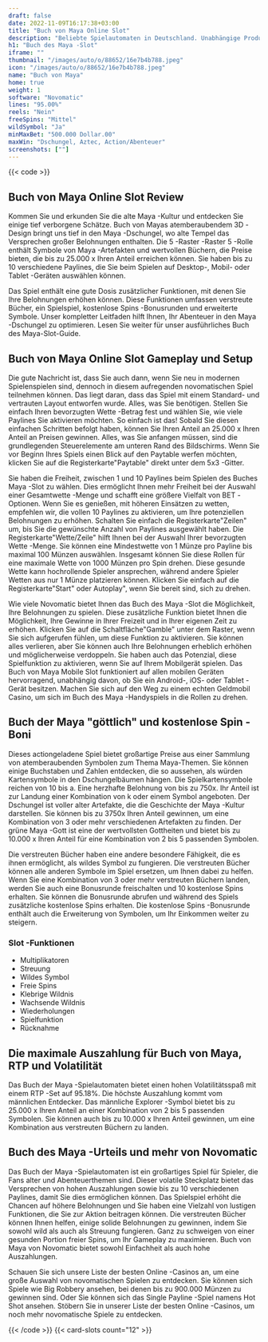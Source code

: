 ```yaml
---
draft: false
date: 2022-11-09T16:17:38+03:00
title: "Buch von Maya Online Slot"
description: "Beliebte Spielautomaten in Deutschland. Unabhängige Produktbewertungen und exklusive Anmeldeangebote. Jetzt spielen!"
h1: "Buch des Maya -Slot"
iframe: ""
thumbnail: "/images/auto/o/88652/16e7b4b788.jpeg"
icon: "/images/auto/o/88652/16e7b4b788.jpeg"
name: "Buch von Maya"
home: true
weight: 1
software: "Novomatic"
lines: "95.00%"
reels: "Nein"
freeSpins: "Mittel"
wildSymbol: "Ja"
minMaxBet: "500.000 Dollar.00"
maxWin: "Dschungel, Aztec, Action/Abenteuer"
screenshots: [""]
---
```


{{< code >}}<h2>Buch von Maya Online Slot Review</h2><p>Kommen Sie und erkunden Sie die alte Maya -Kultur und entdecken Sie einige tief verborgene Schätze. Buch von Mayas atemberaubendem 3D -Design bringt uns tief in den Maya -Dschungel, wo alte Tempel das Versprechen großer Belohnungen enthalten. Die 5 -Raster -Raster 5 -Rolle enthält Symbole von Maya -Artefakten und wertvollen Büchern, die Preise bieten, die bis zu 25.000 x Ihren Anteil erreichen können. Sie haben bis zu 10 verschiedene Paylines, die Sie beim Spielen auf Desktop-, Mobil- oder Tablet -Geräten auswählen können.</p><p>Das Spiel enthält eine gute Dosis zusätzlicher Funktionen, mit denen Sie Ihre Belohnungen erhöhen können. Diese Funktionen umfassen verstreute Bücher, ein Spielspiel, kostenlose Spins -Bonusrunden und erweiterte Symbole. Unser kompletter Leitfaden hilft Ihnen, Ihr Abenteuer in den Maya -Dschungel zu optimieren. Lesen Sie weiter für unser ausführliches Buch des Maya-Slot-Guide.</p><h2>Buch von Maya Online Slot Gameplay und Setup</h2><p>Die gute Nachricht ist, dass Sie auch dann, wenn Sie neu in modernen Spielenspielen sind, dennoch in diesem aufregenden novomatischen Spiel teilnehmen können. Das liegt daran, dass das Spiel mit einem Standard- und vertrauten Layout entworfen wurde. Alles, was Sie benötigen. Stellen Sie einfach Ihren bevorzugten Wette -Betrag fest und wählen Sie, wie viele Paylines Sie aktivieren möchten. So einfach ist das! Sobald Sie diesen einfachen Schritten befolgt haben, können Sie Ihren Anteil an 25.000 x Ihren Anteil an Preisen gewinnen. Alles, was Sie anfangen müssen, sind die grundlegenden Steuerelemente am unteren Rand des Bildschirms. Wenn Sie vor Beginn Ihres Spiels einen Blick auf den Paytable werfen möchten, klicken Sie auf die Registerkarte"Paytable" direkt unter dem 5x3 -Gitter.</p><p>Sie haben die Freiheit, zwischen 1 und 10 Paylines beim Spielen des Buches Maya -Slot zu wählen. Dies ermöglicht Ihnen mehr Freiheit bei der Auswahl einer Gesamtwette -Menge und schafft eine größere Vielfalt von BET -Optionen. Wenn Sie es genießen, mit höheren Einsätzen zu wetten, empfehlen wir, die vollen 10 Paylines zu aktivieren, um Ihre potenziellen Belohnungen zu erhöhen. Schalten Sie einfach die Registerkarte"Zeilen" um, bis Sie die gewünschte Anzahl von Paylines ausgewählt haben. Die Registerkarte"Wette/Zeile" hilft Ihnen bei der Auswahl Ihrer bevorzugten Wette -Menge. Sie können eine Mindestwette von 1 Münze pro Payline bis maximal 100 Münzen auswählen. Insgesamt können Sie diese Rollen für eine maximale Wette von 1000 Münzen pro Spin drehen. Diese gesunde Wette kann hochrollende Spieler ansprechen, während andere Spieler Wetten aus nur 1 Münze platzieren können. Klicken Sie einfach auf die Registerkarte"Start" oder Autoplay", wenn Sie bereit sind, sich zu drehen.</p><p>Wie viele Novomatic bietet Ihnen das Buch des Maya -Slot die Möglichkeit, Ihre Belohnungen zu spielen. Diese zusätzliche Funktion bietet Ihnen die Möglichkeit, Ihre Gewinne in Ihrer Freizeit und in Ihrer eigenen Zeit zu erhöhen. Klicken Sie auf die Schaltfläche"Gamble" unter dem Raster, wenn Sie sich aufgerufen fühlen, um diese Funktion zu aktivieren. Sie können alles verlieren, aber Sie können auch Ihre Belohnungen erheblich erhöhen und möglicherweise verdoppeln. Sie haben auch das Potenzial, diese Spielfunktion zu aktivieren, wenn Sie auf Ihrem Mobilgerät spielen. Das Buch von Maya Mobile Slot funktioniert auf allen mobilen Geräten hervorragend, unabhängig davon, ob Sie ein Android-, iOS- oder Tablet -Gerät besitzen. Machen Sie sich auf den Weg zu einem echten Geldmobil Casino, um sich im Buch des Maya -Handyspiels in die Rollen zu drehen.</p><h2>Buch der Maya "göttlich" und kostenlose Spin -Boni</h2><p>Dieses actiongeladene Spiel bietet großartige Preise aus einer Sammlung von atemberaubenden Symbolen zum Thema Maya-Themen. Sie können einige Buchstaben und Zahlen entdecken, die so aussehen, als würden Kartensymbole in den Dschungelbäumen hängen. Die Spielkartensymbole reichen von 10 bis a. Eine herzhafte Belohnung von bis zu 750x. Ihr Anteil ist zur Landung einer Kombination von k oder einem Symbol angeboten. Der Dschungel ist voller alter Artefakte, die die Geschichte der Maya -Kultur darstellen. Sie können bis zu 3750x Ihren Anteil gewinnen, um eine Kombination von 3 oder mehr verschiedenen Artefakten zu finden. Der grüne Maya -Gott ist eine der wertvollsten Gottheiten und bietet bis zu 10.000 x Ihren Anteil für eine Kombination von 2 bis 5 passenden Symbolen.</p><p>Die verstreuten Bücher haben eine andere besondere Fähigkeit, die es ihnen ermöglicht, als wildes Symbol zu fungieren. Die verstreuten Bücher können alle anderen Symbole im Spiel ersetzen, um Ihnen dabei zu helfen. Wenn Sie eine Kombination von 3 oder mehr verstreuten Büchern landen, werden Sie auch eine Bonusrunde freischalten und 10 kostenlose Spins erhalten. Sie können die Bonusrunde abrufen und während des Spiels zusätzliche kostenlose Spins erhalten. Die kostenlose Spins -Bonusrunde enthält auch die Erweiterung von Symbolen, um Ihr Einkommen weiter zu steigern.</p><h3>
Slot -Funktionen</h3><ul>
<li></span>
Multiplikatoren</li>
<li></span>
Streuung</li>
<li></span>
Wildes Symbol</li>
<li></span>
Freie Spins</li>
<li></span>
Klebrige Wildnis</li>
<li></span>
Wachsende Wildnis</li>
<li></span>
Wiederholungen</li>
<li></span>
Spielfunktion</li>
<li></span>
Rücknahme</li></ul><h2>Die maximale Auszahlung für Buch von Maya, RTP und Volatilität</h2><p>Das Buch der Maya -Spielautomaten bietet einen hohen Volatilitätsspaß mit einem RTP -Set auf 95.18%. Die höchste Auszahlung kommt vom männlichen Entdecker. Das männliche Explorer -Symbol bietet bis zu 25.000 x Ihren Anteil an einer Kombination von 2 bis 5 passenden Symbolen. Sie können auch bis zu 10.000 x Ihren Anteil gewinnen, um eine Kombination aus verstreuten Büchern zu landen.</p><h2>Buch des Maya -Urteils und mehr von Novomatic</h2><p>Das Buch der Maya -Spielautomaten ist ein großartiges Spiel für Spieler, die Fans alter und Abenteuerthemen sind. Dieser volatile Steckplatz bietet das Versprechen von hohen Auszahlungen sowie bis zu 10 verschiedenen Paylines, damit Sie dies ermöglichen können. Das Spielspiel erhöht die Chancen auf höhere Belohnungen und Sie haben eine Vielzahl von lustigen Funktionen, die Sie zur Aktion beitragen können. Die verstreuten Bücher können Ihnen helfen, einige solide Belohnungen zu gewinnen, indem Sie sowohl wild als auch als Streuung fungieren. Ganz zu schweigen von einer gesunden Portion freier Spins, um Ihr Gameplay zu maximieren. Buch von Maya von Novomatic bietet sowohl Einfachheit als auch hohe Auszahlungen.</p><p>Schauen Sie sich unsere Liste der besten Online -Casinos an, um eine große Auswahl von novomatischen Spielen zu entdecken. Sie können sich Spiele wie Big Robbery ansehen, bei denen bis zu 900.000 Münzen zu gewinnen sind. Oder Sie können sich das Single Payline -Spiel namens Hot Shot ansehen. Stöbern Sie in unserer Liste der besten Online -Casinos, um noch mehr novomatische Spiele zu entdecken.</p>{{< /code >}}
 {{< card-slots count="12" >}}